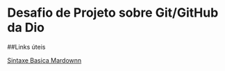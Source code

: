 # Desafio de Projeto sobre Git/GitHub da Dio

##Links úteis

[Sintaxe Basica Mardownn](https://www.markdownguide.org/basic-syntax/)
